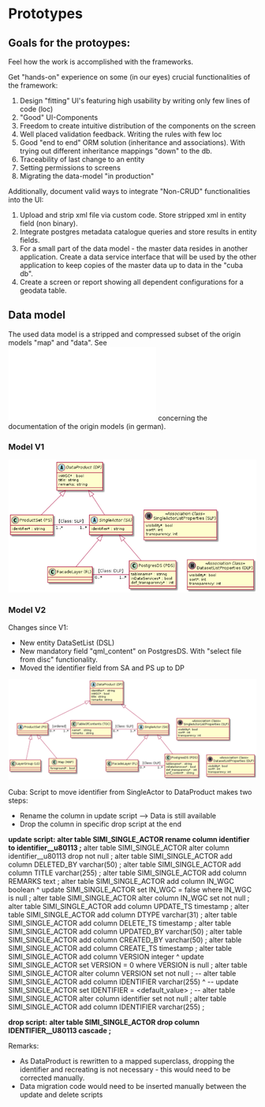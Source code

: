 # Prototypes

## Goals for the protoypes:

Feel how the work is accomplished with the frameworks.

Get "hands-on" experience on some (in our eyes) crucial functionalities of the framework:
1. Design "fitting" UI's featuring high usability by writing only few lines of code (loc)
1. "Good" UI-Components
1. Freedom to create intuitive distribution of the components on the screen
1. Well placed validation feedback. Writing the rules with few loc
1. Good "end to end" ORM solution (inheritance and associations). With trying out different inheritance mappings "down" to the db.
1. Traceability of last change to an entity
1. Setting permissions to screens
1. Migrating the data-model "in production"
   
Additionally, document valid ways to integrate "Non-CRUD" functionalities into the UI:
1. Upload and strip xml file via custom code. Store stripped xml in entity field (non binary).
1. Integrate postgres metadata catalogue queries and store results in entity fields.
1. For a small part of the data model - the master data resides in another application. Create a data service interface that will be used by the other application to keep copies of the master data up to data in the "cuba db".
1. Create a screen or report showing all dependent configurations for a geodata table.
    
## Data model

The used data model is a stripped and compressed subset of the origin models "map" and "data". 
See ![Modelle](modeldoc/product.md) concerning the documentation of the origin models (in german).

### Model V1
![Model V1](puml_output/proto_model_v1.png)

### Model V2

Changes since V1:
* New entity DataSetList (DSL)
* New mandatory field "qml_content" on PostgresDS. With "select file from disc" functionality.
* Moved the identifier field from SA and PS up to DP

![Model V2](puml_output/proto_model_v2.png)

Cuba: Script to move identifier from SingleActor to DataProduct makes two steps:
* Rename the column in update script --> Data is still available
* Drop the column in specific drop script at the end

**update script:**
    **alter table SIMI_SINGLE_ACTOR rename column identifier to identifier__u80113 ;**
    alter table SIMI_SINGLE_ACTOR alter column identifier__u80113 drop not null ;
    alter table SIMI_SINGLE_ACTOR add column DELETED_BY varchar(50) ;
    alter table SIMI_SINGLE_ACTOR add column TITLE varchar(255) ;
    alter table SIMI_SINGLE_ACTOR add column REMARKS text ;
    alter table SIMI_SINGLE_ACTOR add column IN_WGC boolean ^
    update SIMI_SINGLE_ACTOR set IN_WGC = false where IN_WGC is null ;
    alter table SIMI_SINGLE_ACTOR alter column IN_WGC set not null ;
    alter table SIMI_SINGLE_ACTOR add column UPDATE_TS timestamp ;
    alter table SIMI_SINGLE_ACTOR add column DTYPE varchar(31) ;
    alter table SIMI_SINGLE_ACTOR add column DELETE_TS timestamp ;
    alter table SIMI_SINGLE_ACTOR add column UPDATED_BY varchar(50) ;
    alter table SIMI_SINGLE_ACTOR add column CREATED_BY varchar(50) ;
    alter table SIMI_SINGLE_ACTOR add column CREATE_TS timestamp ;
    alter table SIMI_SINGLE_ACTOR add column VERSION integer ^
    update SIMI_SINGLE_ACTOR set VERSION = 0 where VERSION is null ;
    alter table SIMI_SINGLE_ACTOR alter column VERSION set not null ;
    -- alter table SIMI_SINGLE_ACTOR add column IDENTIFIER varchar(255) ^
    -- update SIMI_SINGLE_ACTOR set IDENTIFIER = <default_value> ;
    -- alter table SIMI_SINGLE_ACTOR alter column identifier set not null ;
    alter table SIMI_SINGLE_ACTOR add column IDENTIFIER varchar(255) ;

**drop script:**
    **alter table SIMI_SINGLE_ACTOR drop column IDENTIFIER__U80113 cascade ;**

Remarks:
* As DataProduct is rewritten to a mapped superclass, dropping the identifier and recreating is not necessary - this would need to be corrected manually.
* Data migration code would need to be inserted manually between the update and delete scripts
